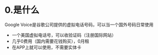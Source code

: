 # 0.是什么

Google Voice是谷歌公司提供的虚拟电话号码，可以当一个国外号码日常使用

* 一个美国虚拟电话号，可以收验证码（注册国际网站）
* 几乎0费用（国内需要花钱购买），0月租
* &#x20;在APP上就可以使用，不需要实体卡

